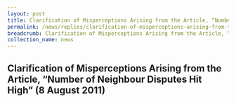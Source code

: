 ```yaml
---
layout: post
title: Clarification of Misperceptions Arising from the Article, “Number of Neighbour Disputes Hit High” (8 August 2011)
permalink: /news/replies/clarification-of-misperceptions-arising-from-the-article-number-of-neighbour-disputes-hit-high/
breadcrumb: Clarification of Misperceptions Arising from the Article, “Number of Neighbour Disputes Hit High” (8 August 2011)
collection_name: news
---
```


Clarification of Misperceptions Arising from the Article, “Number of Neighbour Disputes Hit High” (8 August 2011)
---

